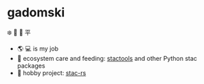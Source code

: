 # gadomski

:snowflake:
:runner:
🥏 平

- :earth_americas: :computer: is my job
- :seedling: ecosystem care and feeding: [stactools](https://github.com/stac-utils/stactools) and other Python stac packages
- :hammer: hobby project: [stac-rs](https://github.com/gadomski/stac-rs)
